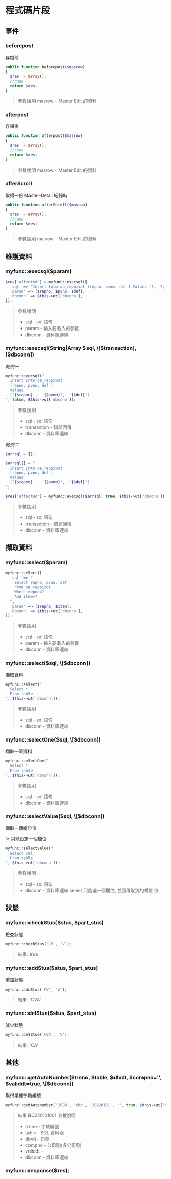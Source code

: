 # 程式碼片段

## 事件

### beforepost

存檔前

```php
public function beforepost($masrow)
{
  $res  = array();
  //code
  return $res;
}
```

> 參數說明
> masrow - Master Edit 的資料

### afterpost

存檔後

```php
public function afterpost($masrow)
{
  $res  = array();
  //code
  return $res;
}
```

> 參數說明
> masrow - Master Edit 的資料

### afterScroll

取得一份 Master-Detail 紀錄時

```php
public function afterScroll($masrow)
{
  $res  = array();
  //code
  return $res;
}
```

> 參數說明
> masrow - Master Edit 的資料

## 維護資料

### myfunc::execsql($param)

```php
$res['affected'] = myfunc::execsql([
  'sql' => "Insert Into oa_reppivot (repno, pvno, def ) Values (?,  ?,  ?)",
  'param' => [$repno, $pvno, $def],
  'dbconn' => $this->ut['dbconn'],
]);
```

> 參數說明
>
> * sql - sql 語句
> * param - 輸入要載入的參數
> * dbconn - 資料庫連線

### myfunc::execsql(String|Array $sql, \[$transaction], \[$dbconn])

_範例一_
```php
myfunc::execsql("
  Insert Into oa_reppivot 
  (repno, pvno, def ) 
  Values 
  ('{$repno}',  '{$pvno}',  '{$def}')
", false, $this->ut['dbconn']);
```

> 參數說明
>
> * sql - sql 語句
> * transaction - 錯誤回傳
> * dbconn - 資料庫連線

_範例二_
```php
$arrsql = [];

$arrsql[] = "
  Insert Into oa_reppivot 
  (repno, pvno, def ) 
  Values 
  ('{$repno}',  '{$pvno}',  '{$def}')
";

$res['affected'] = myfunc::execsql($arrsql, true, $this->ut['dbconn']);
```

> 參數說明
>
> * sql - sql 語句
> * transaction - 錯誤回傳
> * dbconn - 資料庫連線

## 擷取資料

### myfunc::select($param)

```php
myfunc::select([
  'sql' => "
    Select repno, pvno, def 
    From oa_reppivot 
    Where repno=?
    And item=?
  ",
  'param' => [$repno, $item],
  'dbconn' => $this->ut['dbconn'],
]);
```

> 參數說明
>
> * sql - sql 語句
> * param - 輸入要載入的參數
> * dbconn - 資料庫連線

### myfunc::select($sql, \[$dbconn])

擷取資料

```php
myfunc::select("
  Select *
  From table
", $this->ut['dbconn']);
```

> 參數說明
>
> * sql - sql 語句
> * dbconn - 資料庫連線

### myfunc::selectOne($sql, \[$dbconn])

擷取一筆資料

```php
myfunc::selectOne("
  Select *
  From table
", $this->ut['dbconn']);
```

> 參數說明
>
> * sql - sql 語句
> * dbconn - 資料庫連線

### myfunc::selectValue($sql, \[$dbconn])

擷取一個欄位值

!> 只能設定一個欄位

```php
myfunc::selectValue("
  Select val
  From table
", $this->ut['dbconn']);
```

> 參數說明
>
> * sql - sql 語句
> * dbconn - 資料庫連線 select 只能選一個欄位, 並回傳取到的欄位 值

## 狀態

### myfunc::checkStus($stus, $part\_stus)

檢查狀態

```php
myfunc::checkStus('CV', 'V');
```

> 結果: true

### myfunc::addStus($stus, $part\_stus)

增加狀態

```php
myfunc::addStus('CV', 'A');
```

> 結果: 'CVA'

### myfunc::delStue($stus, $part\_stus)

減少狀態

```php
myfunc::delStue('CVA', 'V');
```

> 結果: 'CA'

## 其他

### myfunc::getAutoNumber($trnno, $table, $dlvdt, $compno='', $validdt=true, \[$dbconn])

取得單據字軌編號

```php
myfunc::getAutonumber('20BO', 'chd', '20220101', '', true, $this->ut['dbconn']);
```

> 結果 BO220101001 參數說明
>
> * trnno - 字軌編號
> * table - SQL 資料表
> * dlvdt - 日期
> * compno - 公司別(多公司用)
> * validdt -
> * dbconn - 資料庫連線

### myfunc::response($res);
